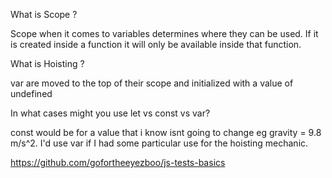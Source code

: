 What is Scope ?

Scope when it comes to variables determines where they can be used. If it is created inside a function it will only be available inside that function.

What is Hoisting ?

var are moved to the top of their scope and initialized with a value of undefined

In what cases might you use let vs const vs var?

const would be for a value that i know isnt going to change eg gravity = 9.8 m/s^2. I'd use var if I had some particular use for the hoisting mechanic.

https://github.com/gofortheeyezboo/js-tests-basics